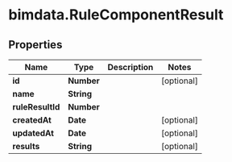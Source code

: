 # bimdata.RuleComponentResult

## Properties
Name | Type | Description | Notes
------------ | ------------- | ------------- | -------------
**id** | **Number** |  | [optional] 
**name** | **String** |  | 
**ruleResultId** | **Number** |  | 
**createdAt** | **Date** |  | [optional] 
**updatedAt** | **Date** |  | [optional] 
**results** | **String** |  | [optional] 


